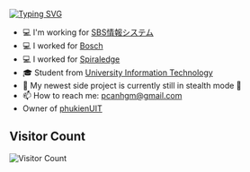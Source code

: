 <a href="https://git.io/typing-svg"><img src="https://readme-typing-svg.herokuapp.com?font=Fira+Code&weight=600&size=30&pause=1000&color=36ACF7&center=true&vCenter=true&width=435&lines=Canh+Pham;Full+Stack+developer" alt="Typing SVG" /></a>

<ul>
  <li> 💻 I'm working for <a href="https://www.bosch-softwaretechnologies.com/en/index.html">SBS情報システム</a> </li>
  <li> 💻 I worked for <a href="https://www.bosch-softwaretechnologies.com/en/index.html">Bosch</a> </li>
  <li> 💻 I worked for <a href="https://www.linkedin.com/company/spiraledge-vietnam/mycompany/">Spiraledge</a> </li>
  <li> 🎓 Student from <a href="https://www.uit.edu.vn">University Information Technology</a> </li>
  <li> 🔭 My newest side project is currently still in stealth mode 🤫 </li>
  <li> 📫 How to reach me: <a href="mailto: pcanhgm@gmail.com">pcanhgm@gmail.com</a> </li>
  <li> Owner of  <a href="https://phukienuit.com">phukienUIT</a> </li>
</li>
</ul>

## Visitor Count
![Visitor Count](https://profile-counter.glitch.me/idaka123/count.svg)

